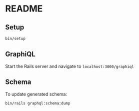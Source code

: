 # README

## Setup

```bash
bin/setup
```

## GraphiQL

Start the Rails server and navigate to `localhost:3000/graphiql`

## Schema

To update generated schema:

```bash
bin/rails graphql:schema:dump
```
